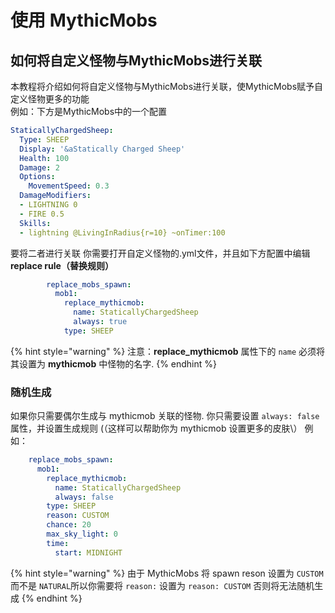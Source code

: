 # 使用 MythicMobs

## 如何将自定义怪物与MythicMobs进行关联

本教程将介绍如何将自定义怪物与MythicMobs进行关联，使MythicMobs赋予自定义怪物更多的功能
<br>例如：下方是MythicMobs中的一个配置

```yaml
StaticallyChargedSheep:
  Type: SHEEP
  Display: '&aStatically Charged Sheep'
  Health: 100
  Damage: 2
  Options:
    MovementSpeed: 0.3
  DamageModifiers:
  - LIGHTNING 0
  - FIRE 0.5
  Skills:
  - lightning @LivingInRadius{r=10} ~onTimer:100
```
要将二者进行关联
你需要打开自定义怪物的.yml文件，并且如下方配置中编辑 **replace rule（替换规则）**

```yaml
        replace_mobs_spawn:
          mob1:
            replace_mythicmob:
              name: StaticallyChargedSheep
              always: true
            type: SHEEP
```

{% hint style="warning" %}
注意：**replace\_mythicmob** 属性下的 `name` 必须将其设置为 **mythicmob** 中怪物的名字.
{% endhint %}

### 随机生成

如果你只需要偶尔生成与 mythicmob 关联的怪物.
你只需要设置 `always: false` 属性，并设置生成规则
\(（这样可以帮助你为 mythicmob 设置更多的皮肤\）
例如：

```yaml
    replace_mobs_spawn:
      mob1:
        replace_mythicmob:
          name: StaticallyChargedSheep
          always: false
        type: SHEEP
        reason: CUSTOM
        chance: 20
        max_sky_light: 0
        time:
          start: MIDNIGHT
```

{% hint style="warning" %}
由于 MythicMobs 将 spawn reson 设置为 `CUSTOM` 而不是 `NATURAL`所以你需要将 `reason:` 设置为 `reason: CUSTOM` 否则将无法随机生成
{% endhint %}



